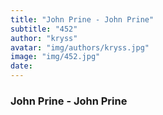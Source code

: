 ```yaml
---
title: "John Prine - John Prine"
subtitle: "452"
author: "kryss"
avatar: "img/authors/kryss.jpg"
image: "img/452.jpg"
date:
---
```


### John Prine - John Prine
